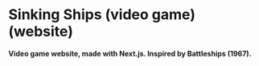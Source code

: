 # Sinking Ships (video game) (website)

**Video game website, made with Next.js. Inspired by Battleships (1967).**
